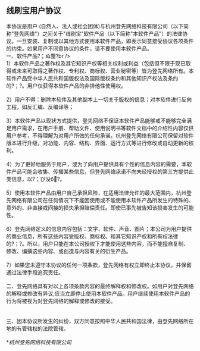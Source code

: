 ## 线刷宝用户协议

&#13;            &#13;            本协议是用户 (自然人、法人或社会团体)与杭州登先网络科技有限公司（以下简称"登先网络"）之间关于"线刷宝"软件产品（以下简称"本软件产品"）的法律协议。一旦安装、复制或以其他方式使用本软件产品，即表示同意接受协议各项条件的约束。如果用户不同意协议的条件，请不要使用本软件产品。  
&#13;            一、软件产品?；ぬ蹩?br />&#13;           
1）本软件产品之著作权及其它知识产权等相关权利或利益（包括但不限于现已取得或未来可取得之著作权、专利权、商标权、营业秘密等）皆为登先网络所有。本软件产品受中华人民共和国版权法及国际版权条约和其他知识产权法及条约的?；?。用户仅获得本软件产品的非排他性使用权。  
&#13;           
2）用户不得：删除本软件及其他副本上一切关于版权的信息；对本软件进行反向工程，如反汇编、反编译等；  
&#13;           
3）本软件产品以现状方式提供，登先网络不保证本软件产品能够或不能够完全满足用户需求，在用户手册、帮助文件、使用说明书等软件文档中的介绍性内容仅供用户参考，不得理解为对用户所做的任何承诺。杭州登先网络有限公司保留对软件版本进行升级，对功能、内容、结构、界面、运行方式等进行修改或自动更新的权利。  
&#13;           
4）为了更好地服务于用户，或为了向用户提供具有个性的信息内容的需要，本软件产品可能会收集、传播某些信息，但登先网络承诺不向未经授权的第三方提供此类信息，以?；び没б?。  
&#13;           
5）使用本软件产品由用户自己承担风险，在适用法律允许的最大范围内，杭州登先网络有限公司在任何情况下不能因使用或不能使用本软件产品所发生的特殊的、意外的、非直接或间接的损失承担赔偿责任。即使已事先被告知该损害发生的可能性。  
&#13;           
6）登先网络定义的信息内容包括：文字、软件、声音、图片；本公司为用户提供的商业信息，所有这些内容受版权、商标权、和其它知识产权和所有权法律的?；?。所以，用户只能在本公司授权下才能使用这些内容，而不能擅自复制、修改、编撰这些内容、或创造与内容有关的衍生产品。  
&#13;           
7）如果您未遵守本协议的任何一项条款，登先网络有权立即终止本协议，并保留通过法律手段追究责任。  
&#13;           
二、登先网络具有对以上各项条款内容的最终解释权和修改权。如用户对登先网络的解释或修改有异议,应当立即停止使用本软件产品。用户继续使用本软件产品的行为将被视为对登先网络的解释或修改的接受。  
&#13;              
&#13;           
三、因本协议所发生的纠纷，双方同意按照中华人民共和国法律，由登先网络所在地的有管辖权的法院管辖。  
&#13;              
&#13;            **杭州登先网络科技有限公司*  
&#13;        

